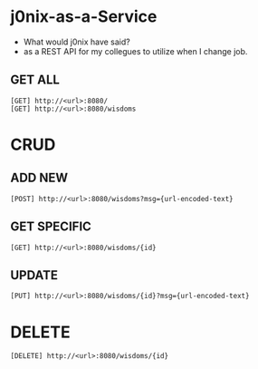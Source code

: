 # j0nix-as-a-Service
* What would j0nix have said?
* as a REST API for my collegues to utilize when I change job.
## GET ALL
```
[GET] http://<url>:8080/
[GET] http://<url>:8080/wisdoms
```
# CRUD
## ADD NEW
```
[POST] http://<url>:8080/wisdoms?msg={url-encoded-text}
```
## GET SPECIFIC 
```
[GET] http://<url>:8080/wisdoms/{id}
```
## UPDATE
```
[PUT] http://<url>:8080/wisdoms/{id}?msg={url-encoded-text}
```
# DELETE
```
[DELETE] http://<url>:8080/wisdoms/{id}
```
